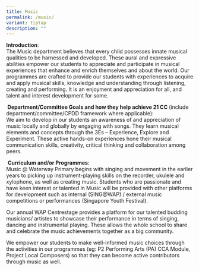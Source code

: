 ```yaml
---
title: Music
permalink: /music/
variant: tiptap
description: ""
---
```

<p><strong>Introduction</strong>:
<br>The Music department believes that every child possesses innate musical
qualities to be harnessed and developed. These aural and expressive abilities
empower our students to appreciate and participate in musical experiences
that enhance and enrich themselves and about the world. Our programmes
are crafted to provide our students with experiences to acquire and apply
musical skills, knowledge and understanding through listening, creating
and performing. It is an enjoyment and appreciation for all, and talent
and interest development for some.</p>
<p><strong>&nbsp;Department/Committee Goals and how they help achieve 21 CC </strong>(include
department/committee/CPDD framework where applicable):
<br>We aim to develop in our students an awareness of and appreciation of
music locally and globally by engaging with songs. They learn musical elements
and concepts through the 3Es – Experience, Explore and Experiment. These
active hands-on experiences hone their musical communication skills, creativity,
critical thinking and collaboration among peers.</p>
<p>&nbsp;<strong>Curriculum and/or Programmes</strong>:
<br>Music @ Waterway Primary begins with singing and movement in the earlier
years to picking up instrument-playing skills on the recorder, ukulele
and xylophone, as well as creating music. Students who are passionate and
have keen interest or talented in Music will be provided with other platforms
for development such as internal (S!NG@WAP) / external music competitions
or performances (Singapore Youth Festival).</p>
<p>Our annual WAP Centrestage provides a platform for our talented budding
musicians/ artistes to showcase their performance in terms of singing,
dancing and instrumental playing. These allows the whole school to share
and celebrate the music achievements together as a big community.&nbsp;</p>
<p>We empower our students to make well-informed music choices through the
activities in our programmes (eg: P2 Performing Arts (PA) CCA Module, Project
Local Composers) so that they can become active contributors through music
as well.</p>
<p>&nbsp;</p>
<p></p>
<p></p>